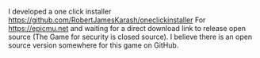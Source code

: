 I developed a one click installer https://github.com/RobertJamesKarash/oneclickinstaller 
For https://epicmu.net and waiting for a direct download link to release open source (The Game for security is closed source).
I believe there is an open source version somewhere for this game on GitHub.
